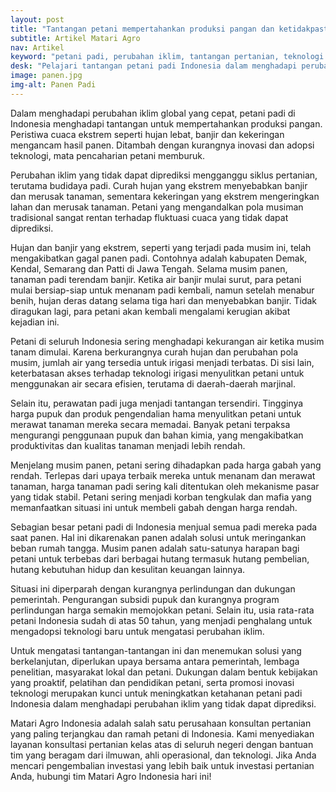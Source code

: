 ```yaml
---
layout: post
title: "Tantangan petani mempertahankan produksi pangan dan ketidakpastian iklim"
subtitle: Artikel Matari Agro
nav: Artikel
keyword: "petani padi, perubahan iklim, tantangan pertanian, teknologi irigasi, kebijakan pertanian"
desk: "Pelajari tantangan petani padi Indonesia dalam menghadapi perubahan iklim dan solusi berkelanjutan melalui kebijakan, teknologi, dan pendidikan petani"
image: panen.jpg
img-alt: Panen Padi
---
```


Dalam menghadapi perubahan iklim global yang cepat, petani padi di Indonesia menghadapi tantangan untuk mempertahankan produksi pangan. Peristiwa cuaca ekstrem seperti hujan lebat, banjir dan kekeringan mengancam hasil panen. Ditambah dengan kurangnya inovasi dan adopsi teknologi, mata pencaharian petani memburuk.

Perubahan iklim yang tidak dapat diprediksi mengganggu siklus pertanian, terutama budidaya padi. Curah hujan yang ekstrem menyebabkan banjir dan merusak tanaman, sementara kekeringan yang ekstrem mengeringkan lahan dan merusak tanaman. Petani yang mengandalkan pola musiman tradisional sangat rentan terhadap fluktuasi cuaca yang tidak dapat diprediksi.

Hujan dan banjir yang ekstrem, seperti yang terjadi pada musim ini, telah mengakibatkan gagal panen padi. Contohnya adalah kabupaten Demak, Kendal, Semarang dan Patti di Jawa Tengah. Selama musim panen, tanaman padi terendam banjir. Ketika air banjir mulai surut, para petani mulai bersiap-siap untuk menanam padi kembali, namun setelah menabur benih, hujan deras datang selama tiga hari dan menyebabkan banjir. Tidak diragukan lagi, para petani akan kembali mengalami kerugian akibat kejadian ini.

Petani di seluruh Indonesia sering menghadapi kekurangan air ketika musim tanam dimulai. Karena berkurangnya curah hujan dan perubahan pola musim, jumlah air yang tersedia untuk irigasi menjadi terbatas. Di sisi lain, keterbatasan akses terhadap teknologi irigasi menyulitkan petani untuk menggunakan air secara efisien, terutama di daerah-daerah marjinal.

Selain itu, perawatan padi juga menjadi tantangan tersendiri. Tingginya harga pupuk dan produk pengendalian hama menyulitkan petani untuk merawat tanaman mereka secara memadai. Banyak petani terpaksa mengurangi penggunaan pupuk dan bahan kimia, yang mengakibatkan produktivitas dan kualitas tanaman menjadi lebih rendah.

Menjelang musim panen, petani sering dihadapkan pada harga gabah yang rendah. Terlepas dari upaya terbaik mereka untuk menanam dan merawat tanaman, harga tanaman padi sering kali ditentukan oleh mekanisme pasar yang tidak stabil. Petani sering menjadi korban tengkulak dan mafia yang memanfaatkan situasi ini untuk membeli gabah dengan harga rendah.

Sebagian besar petani padi di Indonesia menjual semua padi mereka pada saat panen. Hal ini dikarenakan panen adalah solusi untuk meringankan beban rumah tangga. Musim panen adalah satu-satunya harapan bagi petani untuk terbebas dari berbagai hutang termasuk hutang pembelian, hutang kebutuhan hidup dan kesulitan keuangan lainnya.

Situasi ini diperparah dengan kurangnya perlindungan dan dukungan pemerintah. Pengurangan subsidi pupuk dan kurangnya program perlindungan harga semakin memojokkan petani. Selain itu, usia rata-rata petani Indonesia sudah di atas 50 tahun, yang menjadi penghalang untuk mengadopsi teknologi baru untuk mengatasi perubahan iklim.

Untuk mengatasi tantangan-tantangan ini dan menemukan solusi yang berkelanjutan, diperlukan upaya bersama antara pemerintah, lembaga penelitian, masyarakat lokal dan petani. Dukungan dalam bentuk kebijakan yang proaktif, pelatihan dan pendidikan petani, serta promosi inovasi teknologi merupakan kunci untuk meningkatkan ketahanan petani padi Indonesia dalam menghadapi perubahan iklim yang tidak dapat diprediksi.

Matari Agro Indonesia adalah salah satu perusahaan konsultan pertanian yang paling terjangkau dan ramah petani di Indonesia. Kami menyediakan layanan konsultasi pertanian kelas atas di seluruh negeri dengan bantuan tim yang beragam dari ilmuwan, ahli operasional, dan teknologi. Jika Anda mencari pengembalian investasi yang lebih baik untuk investasi pertanian Anda, hubungi tim Matari Agro Indonesia hari ini!
